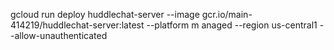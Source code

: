 gcloud run deploy huddlechat-server --image gcr.io/main-414219/huddlechat-server:latest --platform m
anaged --region us-central1 --allow-unauthenticated 